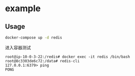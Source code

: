 # example

## Usage

```bash
docker-compose up -d redis
```

进入容器测试
```
root@ip-10-0-3-22:/redis# docker exec -it redis /bin/bash
root@8c3303de6c72:/data# redis-cli
127.0.0.1:6379> ping
PONG
```
